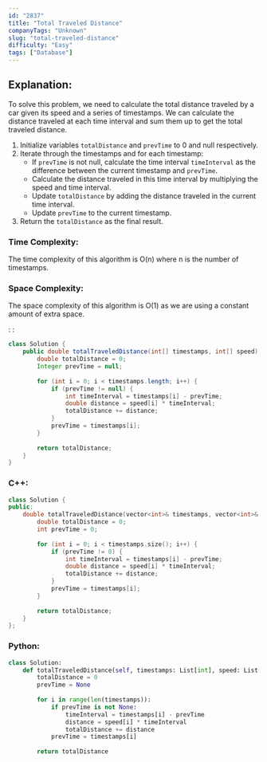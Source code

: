 ```yaml
---
id: "2837"
title: "Total Traveled Distance"
companyTags: "Unknown"
slug: "total-traveled-distance"
difficulty: "Easy"
tags: ["Database"]
---
```


## Explanation:

To solve this problem, we need to calculate the total distance traveled by a car given its speed and a series of timestamps. We can calculate the distance traveled at each time interval and sum them up to get the total traveled distance.

1. Initialize variables `totalDistance` and `prevTime` to 0 and null respectively.
2. Iterate through the timestamps and for each timestamp:
   - If `prevTime` is not null, calculate the time interval `timeInterval` as the difference between the current timestamp and `prevTime`.
   - Calculate the distance traveled in this time interval by multiplying the speed and time interval.
   - Update `totalDistance` by adding the distance traveled in the current time interval.
   - Update `prevTime` to the current timestamp.
3. Return the `totalDistance` as the final result.

### Time Complexity:
The time complexity of this algorithm is O(n) where n is the number of timestamps.

### Space Complexity:
The space complexity of this algorithm is O(1) as we are using a constant amount of extra space.

:
:
```java
class Solution {
    public double totalTraveledDistance(int[] timestamps, int[] speed) {
        double totalDistance = 0;
        Integer prevTime = null;
        
        for (int i = 0; i < timestamps.length; i++) {
            if (prevTime != null) {
                int timeInterval = timestamps[i] - prevTime;
                double distance = speed[i] * timeInterval;
                totalDistance += distance;
            }
            prevTime = timestamps[i];
        }
        
        return totalDistance;
    }
}
```

### C++:
```cpp
class Solution {
public:
    double totalTraveledDistance(vector<int>& timestamps, vector<int>& speed) {
        double totalDistance = 0;
        int prevTime = 0;
        
        for (int i = 0; i < timestamps.size(); i++) {
            if (prevTime != 0) {
                int timeInterval = timestamps[i] - prevTime;
                double distance = speed[i] * timeInterval;
                totalDistance += distance;
            }
            prevTime = timestamps[i];
        }
        
        return totalDistance;
    }
};
```

### Python:
```python
class Solution:
    def totalTraveledDistance(self, timestamps: List[int], speed: List[int]) -> float:
        totalDistance = 0
        prevTime = None
        
        for i in range(len(timestamps)):
            if prevTime is not None:
                timeInterval = timestamps[i] - prevTime
                distance = speed[i] * timeInterval
                totalDistance += distance
            prevTime = timestamps[i]
        
        return totalDistance
```